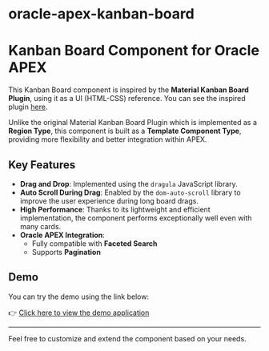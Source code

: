 # oracle-apex-kanban-board

# Kanban Board Component for Oracle APEX

This Kanban Board component is inspired by the **Material Kanban Board Plugin**, using it as a UI (HTML-CSS) reference. You can see the inspired plugin [here](https://github.com/McRange/Material-Kanban-Board).

Unlike the original Material Kanban Board Plugin which is implemented as a **Region Type**, this component is built as a **Template Component Type**, providing more flexibility and better integration within APEX.

## Key Features

- **Drag and Drop**: Implemented using the `dragula` JavaScript library.
- **Auto Scroll During Drag**: Enabled by the `dom-auto-scroll` library to improve the user experience during long board drags.
- **High Performance**: Thanks to its lightweight and efficient implementation, the component performs exceptionally well even with many cards.
- **Oracle APEX Integration**:
  - Fully compatible with **Faceted Search**
  - Supports **Pagination**

## Demo

You can try the demo using the link below:

👉 [Click here to view the demo application](https://apex.oracle.com/pls/apex/r/ordibu/demo)

---

Feel free to customize and extend the component based on your needs.
